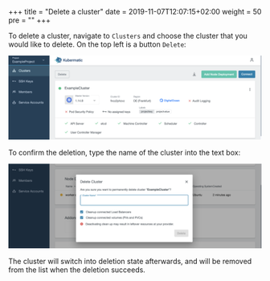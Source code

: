 +++
title = "Delete a cluster"
date = 2019-11-07T12:07:15+02:00
weight = 50
pre = "<b></b>"
+++

To delete a cluster, navigate to `Clusters` and choose the cluster that you would like to delete. On the top left is a button `Delete`:

![Cluster deletion button in the top right corner](05-delete-cluster-delete-button.png)

To confirm the deletion, type the name of the cluster into the text box:

![Confirmation dialog for the cluster deletion](05-delete-cluster-confirm.png)

The cluster will switch into deletion state afterwards, and will be removed from the list when the deletion succeeds.